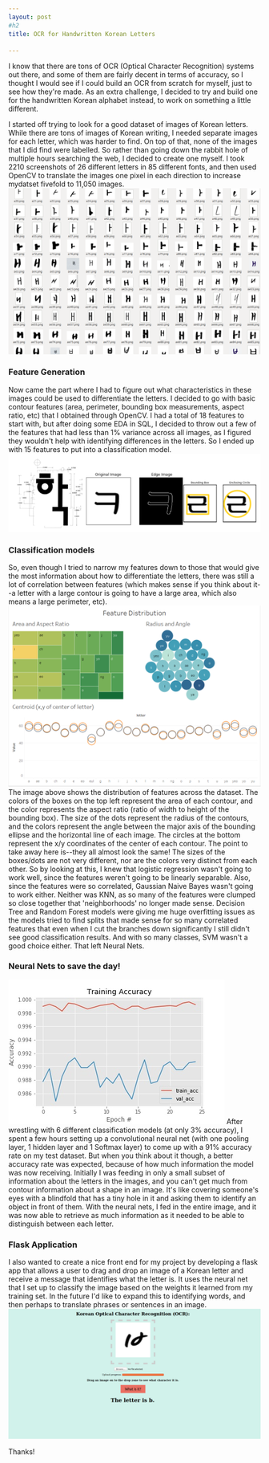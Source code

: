 ```yaml
---
layout: post
#h2
title: OCR for Handwritten Korean Letters 

---
```


I know that there are tons of OCR (Optical Character Recognition) systems out there, and some of them are fairly decent in terms of accuracy, so I thought I would see if I could build an OCR from scratch for myself, just to see how they're made.  As an extra challenge, I decided to try and build one for the handwritten Korean alphabet instead, to work on something a little different. 

I started off trying to look for a good dataset of images of Korean letters.  While there are tons of images of Korean writing, I needed separate images for each letter, which was harder to find.  On top of that, none of the images that I did find were labelled.  So rather than going down the rabbit hole of multiple hours searching the web, I decided to create one myself.  I took 2210 screenshots of 26 different letters in 85 different fonts, and then used OpenCV to translate the images one pixel in each direction to increase mydatset fivefold to 11,050 images.  
![alt_text](/pics/korean_dataset.png)


### Feature Generation 
Now came the part where I had to figure out what characteristics in these images could be used to differentiate the letters.  I decided to go with basic contour features (area, perimeter, bounding box measurements, aspect ratio, etc) that I obtained through OpenCV.  I had a total of 18 features to start with, but after doing some EDA in SQL, I decided to throw out a few of the features that had less than 1% variance across all images, as I figured they wouldn't help with identifying differences in the letters.  So I ended up with 15 features to put into a classification model.  
![alt_text](/pics/ocr_features.png)

### Classification models
So, even though I tried to narrow my features down to those that would give the most information about how to differentiate the letters, there was still a lot of correlation between features (which makes sense if you think about it--a letter with a large contour is going to have a large area, which also means a large perimeter, etc).  
![alt_text](/pics/tableau_features.jpg)
The image above shows the distribution of features across the dataset.  The colors of the boxes on the top left represent the area of each contour, and the color represents the aspect ratio (ratio of width to height of the bounding box).  The size of the dots represent the radius of the contours, and the colors represent the angle between the major axis of the bounding ellipse and the horizontal line of each image.  The circles at the bottom represent the x/y coordinates of the center of each contour.  The point to take away here is--they all almost look the same!  The sizes of the boxes/dots are not very different, nor are the colors very distinct from each other.  So by looking at this, I knew that logistic regression wasn't going to work well, since the features weren't going to be linearly separable.  Also, since the features were so correlated, Gaussian Naive Bayes wasn't going to work either.  Neither was KNN, as so many of the features were clumped so close together that 'neighborhoods' no longer made sense.  Decision Tree and Random Forest models were giving me huge overfitting issues as the models tried to find splits that made sense for so many correlated features that even when I cut the branches down significantly I still didn't see good classification results.  And with so many classes, SVM wasn't a good choice either.  That left Neural Nets.

 
### Neural Nets to save the day!
![alt_text](/pics/CNN_OCR_results.png)
After wrestling with 6 different classification models (at only 3% accuracy), I spent a few hours setting up a convolutional neural net (with one pooling layer, 1 hidden layer and 1 Softmax layer) to come up with a 91% accuracy rate on my test dataset.  But when you think about it though, a better accuracy rate was expected, because of how much information the model was now receiving.  Initially I was feeding in only a small subset of information about the letters in the images, and you can't get much from contour information about a shape in an image.  It's like covering someone's eyes with a blindfold that has a tiny hole in it and asking them to identify an object in front of them.  With the neural nets, I fed in the entire image, and it was now able to retrieve as much information as it needed to be able to distinguish between each letter.  

### Flask Application
I also wanted to create a nice front end for my project by developing a flask app that allows a user to drag and drop an image of a Korean letter and receive a message that identifies what the letter is.  It uses the neural net that I set up to classify the image based on the weights it learned from my training set.  In the future I'd like to expand this to identifying words, and then perhaps to translate phrases or sentences in an image. 
![alt_text](/pics/flask_ocr.png)

Thanks!
 

